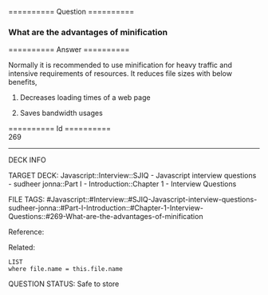 ========== Question ==========  

### What are the advantages of minification  

========== Answer ==========  

Normally it is recommended to use minification for heavy traffic and intensive requirements of resources. It reduces file sizes with below benefits,

1. Decreases loading times of a web page

2. Saves bandwidth usages

========== Id ==========  
269

---

DECK INFO

TARGET DECK: Javascript::Interview::SJIQ - Javascript interview questions - sudheer jonna::Part I - Introduction::Chapter 1 - Interview Questions

FILE TAGS: #Javascript::#Interview::#SJIQ-Javascript-interview-questions-sudheer-jonna::#Part-I-Introduction::#Chapter-1-Interview-Questions::#269-What-are-the-advantages-of-minification

Reference:

Related:

```dataview
LIST
where file.name = this.file.name
```

QUESTION STATUS: Safe to store
